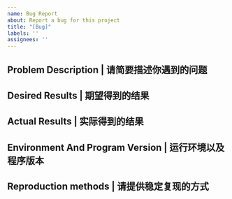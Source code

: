 ```yaml
---
name: Bug Report
about: Report a bug for this project
title: "[Bug]"
labels: ''
assignees: ''
---
```


## Problem Description | 请简要描述你遇到的问题

## Desired Results | 期望得到的结果

## Actual Results | 实际得到的结果

## Environment And Program Version | 运行环境以及程序版本

## Reproduction methods | 请提供稳定复现的方式
